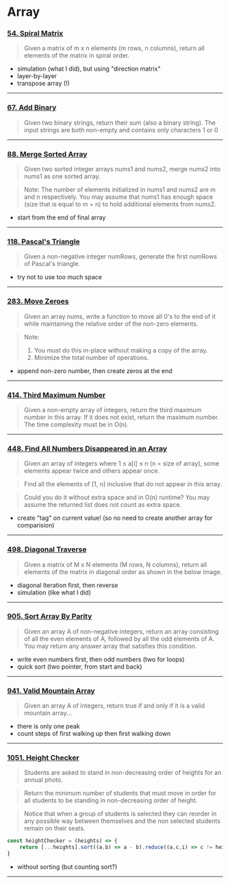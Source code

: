 # Array

### [54. Spiral Matrix](https://leetcode.com/problems/spiral-matrix/)
> Given a matrix of m x n elements (m rows, n columns), return all elements of the matrix in spiral order.

* simulation (what I did), but using "direction matrix"
* layer-by-layer
* transpose array (!)

***
### [67. Add Binary](https://leetcode.com/problems/add-binary/)
> Given two binary strings, return their sum (also a binary string).
> The input strings are both non-empty and contains only characters 1 or 0

***
### [88. Merge Sorted Array](https://leetcode.com/problems/merge-sorted-array/)

> Given two sorted integer arrays nums1 and nums2, merge nums2 into nums1 as one sorted array.

> Note: The number of elements initialized in nums1 and nums2 are m and n respectively.
You may assume that nums1 has enough space (size that is equal to m + n) to hold additional elements from nums2.

* start from the end of final array
***

### [118. Pascal's Triangle](https://leetcode.com/problems/pascals-triangle/)
> Given a non-negative integer numRows, generate the first numRows of Pascal's triangle.
* try not to use too much space

***
### [283. Move Zeroes](https://leetcode.com/problems/move-zeroes/)

> Given an array nums, write a function to move all 0's to the end of it while maintaining the relative order of the non-zero elements.

> Note:
> 1. You must do this in-place without making a copy of the array.
> 2. Minimize the total number of operations.

* append non-zero number, then create zeros at the end
***
### [414. Third Maximum Number](https://leetcode.com/problems/third-maximum-number/)

> Given a non-empty array of integers, return the third maximum number in this array. If it does not exist, return the maximum number. The time complexity must be in O(n).

***
### [448. Find All Numbers Disappeared in an Array](https://leetcode.com/problems/find-all-numbers-disappeared-in-an-array/)

> Given an array of integers where 1 ≤ a[i] ≤ n (n = size of array), some elements appear twice and others appear once.

> Find all the elements of [1, n] inclusive that do not appear in this array.

> Could you do it without extra space and in O(n) runtime? You may assume the returned list does not count as extra space.

* create "tag" on current value! (so no need to create another array for comparision)

***
### [498. Diagonal Traverse](https://leetcode.com/problems/diagonal-traverse/)

> Given a matrix of M x N elements (M rows, N columns), return all elements of the matrix in diagonal order as shown in the below image.

* diagonal Iteration first, then reverse
* simulation (like what I did)

***
### [905. Sort Array By Parity](https://leetcode.com/problems/sort-array-by-parity/)

> Given an array A of non-negative integers, return an array consisting of all the even elements of A, followed by all the odd elements of A. You may return any answer array that satisfies this condition.

* write even numbers first, then odd numbers (two for loops)
* quick sort (two pointer, from start and back)

***
### [941. Valid Mountain Array](https://leetcode.com/problems/valid-mountain-array/)

> Given an array A of integers, return true if and only if it is a valid mountain array...

* there is only one peak
* count steps of first walking up then first walking down
***
### [1051. Height Checker](https://leetcode.com/problems/height-checker/)

> Students are asked to stand in non-decreasing order of heights for an annual photo.

> Return the minimum number of students that must move in order for all students to be standing in non-decreasing order of height.

> Notice that when a group of students is selected they can reorder in any possible way between themselves and the non selected students remain on their seats.

```js
const heightChecker = (heights) => {
    return [...heights].sort((a,b) => a - b).reduce((a,c,i) => c != heights[i] ? a+1 : a,0)
}
```
* without sorting (but counting sort?)

***
